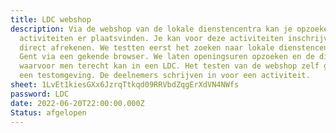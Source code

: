 ```yaml
---
title: LDC webshop
description: Via de webshop van de lokale dienstencentra kan je opzoeken welke
  activiteiten er plaatsvinden. Je kan voor deze activiteiten inschrijven en
  direct afrekenen. We testten eerst het zoeken naar lokale dienstencentra in
  Gent via een gekende browser. We laten openingsuren opzoeken en de diensten
  waarvoor men terecht kan in een LDC. Het testen van de webshop zelf gebeurt in
  een testomgeving. De deelnemers schrijven in voor een activiteit.
sheet: 1LvEt1kiesGXx6JzrqTtkqd09RRVbdZqgErXdVN4NWfs
password: LDC
date: 2022-06-20T22:00:00.000Z
Status: afgelopen
---
```

